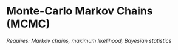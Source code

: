 # Monte-Carlo Markov Chains (MCMC)

*Requires: Markov chains, maximum likelihood, Bayesian statistics*

